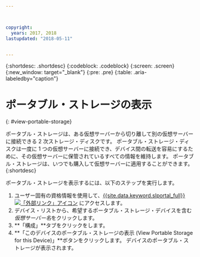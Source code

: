 ```yaml
---



copyright:
  years: 2017, 2018
lastupdated: "2018-05-11"


---
```


{:shortdesc: .shortdesc}
{:codeblock: .codeblock}
{:screen: .screen}
{:new_window: target="_blank"}
{:pre: .pre}
{:table: .aria-labeledby="caption"}


# ポータブル・ストレージの表示  
{: #view-portable-storage}

 ポータブル・ストレージは、ある仮想サーバーから切り離して別の仮想サーバーに接続できる 2 次ストレージ・ディスクです。 
 ポータブル・ストレージ・ディスクは一度に 1 つの仮想サーバーに接続でき、デバイス間の転送を容易にするために、その仮想サーバーに保管されているすべての情報を維持します。 ポータブル・ストレージは、いつでも購入して仮想サーバーに適用することができます。 
 {:shortdesc}

ポータブル・ストレージを表示するには、以下のステップを実行します。

1. ユーザー固有の資格情報を使用して、[{{site.data.keyword.slportal_full}} ![「外部リンク」アイコン](../../icons/launch-glyph.svg "「外部リンク」アイコン")](https://control.softlayer.com/) にアクセスします。
2. デバイス・リストから、希望するポータブル・ストレージ・デバイスを含む*仮想サーバー名*をクリックします。
3. **「構成」**タブをクリックをします。
4. **「このデバイスのポータブル・ストレージの表示 (View Portable Storage for this Device)」**ボタンをクリックします。 デバイスのポータブル・ストレージが表示されます。


